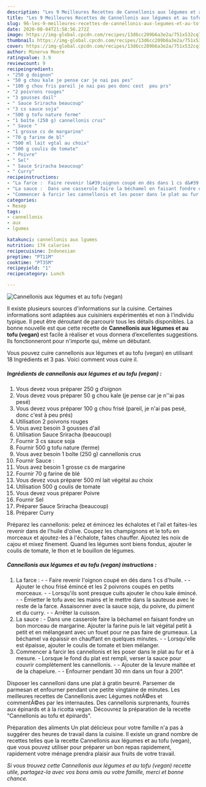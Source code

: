```yaml
---
description: "Les 9 Meilleures Recettes de Cannellonis aux légumes et au tofu (vegan)"
title: "Les 9 Meilleures Recettes de Cannellonis aux légumes et au tofu (vegan)"
slug: 96-les-9-meilleures-recettes-de-cannellonis-aux-legumes-et-au-tofu-vegan
date: 2020-08-04T21:58:56.272Z
image: https://img-global.cpcdn.com/recipes/13d6cc209b6a3e2a/751x532cq70/cannellonis-aux-legumes-et-au-tofu-vegan-photo-principale-de-la-recette.jpg
thumbnail: https://img-global.cpcdn.com/recipes/13d6cc209b6a3e2a/751x532cq70/cannellonis-aux-legumes-et-au-tofu-vegan-photo-principale-de-la-recette.jpg
cover: https://img-global.cpcdn.com/recipes/13d6cc209b6a3e2a/751x532cq70/cannellonis-aux-legumes-et-au-tofu-vegan-photo-principale-de-la-recette.jpg
author: Minerva Moore
ratingvalue: 3.9
reviewcount: 9
recipeingredient:
- "250 g doignon"
- "50 g chou kale je pense car je nai pas pes"
- "100 g chou fris pareil je nai pas pes donc cest  peu prs"
- "2 poivrons rouges"
- "3 gousses dail"
- " Sauce Sriracha beaucoup"
- "3 cs sauce soja"
- "500 g tofu nature ferme"
- "1 boîte (250 g) cannellonis crus"
- " Sauce "
- "1 grosse cs de margarine"
- "70 g farine de bl"
- "500 ml lait vgtal au choix"
- "500 g coulis de tomate"
- " Poivre"
- " Sel"
- " Sauce Sriracha beaucoup"
- " Curry"
recipeinstructions:
- "La farce :  Faire revenir l&#39;oignon coupé en dés dans 1 cs d&#39;huile.  Ajouter le chou frisé émincé et les 2 poivrons coupés en petits morceaux.  Lorsqu&#39;ils sont presque cuits ajouter le chou kale émincé.  Émietter le tofu avec les mains et le mettre dans la sauteuse avec le reste de la farce. Assaisonner avec la sauce soja, du poivre, du piment et du curry.  Arrêter la cuisson."
- "La sauce :  Dans une casserole faire la béchamel en faisant fondre un bon morceau de margarine. Ajouter la farine puis le lait végétal petit à petit et en mélangeant avec un fouet pour ne pas faire de grumeaux. La béchamel va épaissir en chauffant en quelques minutes.  Lorsqu&#39;elle est épaisse, ajouter le coulis de tomate et bien mélanger."
- "Commencer à farcir les cannellonis et les poser dans le plat au fur et à mesure.  Lorsque le fond du plat est rempli, verser la sauce pour couvrir complètement les cannellonis.  Ajouter de la levure maltée et de la chapelure.  Enfourner pendant 30 mn dans un four à 200°."
categories:
- Resep
tags:
- cannellonis
- aux
- lgumes

katakunci: cannellonis aux lgumes 
nutrition: 174 calories
recipecuisine: Indonesian
preptime: "PT11M"
cooktime: "PT35M"
recipeyield: "1"
recipecategory: Lunch

---
```



![Cannellonis aux légumes et au tofu (vegan)](https://img-global.cpcdn.com/recipes/13d6cc209b6a3e2a/751x532cq70/cannellonis-aux-legumes-et-au-tofu-vegan-photo-principale-de-la-recette.jpg)

Il existe plusieurs sources d'informations sur la cuisine. Certaines informations sont adaptées aux cuisiniers expérimentés et non à l'individu typique. Il peut être déroutant de parcourir tous les détails disponibles. La bonne nouvelle est que cette recette de <strong> Cannellonis aux légumes et au tofu (vegan) </strong> est facile à réaliser et vous donnera d’excellentes suggestions. Ils fonctionneront pour n'importe qui, même un débutant.

<!--inarticleads1-->

Vous pouvez cuire cannellonis aux légumes et au tofu (vegan) en utilisant 18 Ingrédients et 3 pas. Voici comment vous cuire il.

##### Ingrédients de cannellonis aux légumes et au tofu (vegan) :

1. Vous devez vous préparer 250 g d’oignon
1. Vous devez vous préparer 50 g chou kale (je pense car je n&#39;&#39;ai pas pesé)
1. Vous devez vous préparer 100 g chou frisé (pareil, je n&#39;ai pas pesé, donc c&#39;est à peu prés)
1. Utilisation 2 poivrons rouges
1. Vous avez besoin 3 gousses d&#39;ail
1. Utilisation  Sauce Sriracha (beaucoup)
1. Fournir 3 cs sauce soja
1. Fournir 500 g tofu nature (ferme)
1. Vous avez besoin 1 boîte (250 g) cannellonis crus
1. Fournir  Sauce :
1. Vous avez besoin 1 grosse cs de margarine
1. Fournir 70 g farine de blé
1. Vous devez vous préparer 500 ml lait végétal au choix
1. Utilisation 500 g coulis de tomate
1. Vous devez vous préparer  Poivre
1. Fournir  Sel
1. Préparer  Sauce Sriracha (beaucoup)
1. Préparer  Curry


Préparez les cannellonis: pelez et émincez les échalotes et l&#39;ail et faites-les revenir dans de l&#39;huile d&#39;olive. Coupez les champignons et le tofu en morceaux et ajoutez-les à l&#39;échalote, faites chauffer. Ajoutez les noix de cajou et mixez finement. Quand les légumes sont biens fondus, ajouter le coulis de tomate, le thon et le bouillon de légumes. 

<!--inarticleads2-->

##### Cannellonis aux légumes et au tofu (vegan) instructions :

1. La farce : -  - Faire revenir l&#39;oignon coupé en dés dans 1 cs d&#39;huile. -  - Ajouter le chou frisé émincé et les 2 poivrons coupés en petits morceaux. -  - Lorsqu&#39;ils sont presque cuits ajouter le chou kale émincé. -  - Émietter le tofu avec les mains et le mettre dans la sauteuse avec le reste de la farce. Assaisonner avec la sauce soja, du poivre, du piment et du curry. -  - Arrêter la cuisson.
1. La sauce :  - Dans une casserole faire la béchamel en faisant fondre un bon morceau de margarine. Ajouter la farine puis le lait végétal petit à petit et en mélangeant avec un fouet pour ne pas faire de grumeaux. La béchamel va épaissir en chauffant en quelques minutes. -  - Lorsqu&#39;elle est épaisse, ajouter le coulis de tomate et bien mélanger.
1. Commencer à farcir les cannellonis et les poser dans le plat au fur et à mesure.  - Lorsque le fond du plat est rempli, verser la sauce pour couvrir complètement les cannellonis. -  - Ajouter de la levure maltée et de la chapelure. -  - Enfourner pendant 30 mn dans un four à 200°.


Disposer les cannelloni dans une plat à gratin beurré. Parsemer de parmesan et enfourner pendant une petite vingtaine de minutes. Les meilleures recettes de Cannellonis avec Légumes notÃ©es et commentÃ©es par les internautes. Des cannellonis surprenants, fourrés aux épinards et à la ricotta vegan. Découvrez la préparation de la recette &#34;Cannellonis au tofu et épinards&#34;. 

<!--inarticleads1-->

<p>
Préparation des aliments Un plat délicieux pour votre famille n'a pas à suggérer des heures de travail dans la cuisine. Il existe un grand nombre de recettes telles que la recette Cannellonis aux légumes et au tofu (vegan), que vous pouvez utiliser pour préparer un bon repas rapidement, rapidement votre ménage prendra plaisir aux fruits de votre travail.
</p>

<p>
<i>Si vous trouvez cette Cannellonis aux légumes et au tofu (vegan) recette utile, partagez-la avec vos bons amis ou votre famille, merci et bonne chance.</i>
</p>
